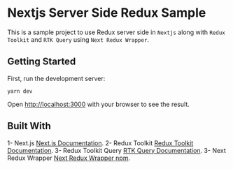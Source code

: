 # Nextjs Server Side Redux Sample

This is a sample project to use Redux server side in `Nextjs` along with `Redux Toolkit` and `RTK Query` using `Next Redux Wrapper`. 

## Getting Started

First, run the development server:

```
yarn dev
```

Open [http://localhost:3000](http://localhost:3000) with your browser to see the result.

## Built With

1- Next.js [Next.js Documentation](https://nextjs.org/docs).
2- Redux Toolkit  [Redux Toolkit Documentation](https://redux-toolkit.js.org/).
3- Redux Toolkit Query [RTK Query Documentation](https://redux-toolkit.js.org/rtk-query/overview).
3- Next Redux Wrapper [Next Redux Wrapper npm](https://www.npmjs.com/package/next-redux-wrapper).

